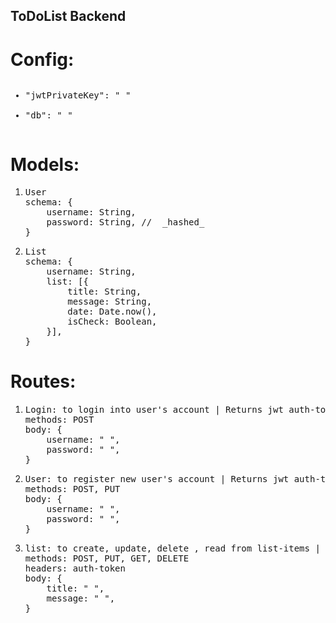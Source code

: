 ## ToDoList Backend

# Config:

<pre><ul><li>"jwtPrivateKey": " "</li>
<li>"db": " "</li></ul></pre>

# Models:

<ol>
<li><pre>User
schema: {
    username: String,
    password: String, //  _hashed_
}</pre></li>
<li><pre>List
schema: {
    username: String,
    list: [{
        title: String,
        message: String,
        date: Date.now(),
        isCheck: Boolean,
    }],
}</pre></li>
</ol>

# Routes:

<ol>
<li><pre>Login: to login into user's account | Returns jwt auth-token.
methods: POST
body: {
    username: " ",
    password: " ",
}</pre></li>

<li><pre>User: to register new user's account | Returns jwt auth-token.
methods: POST, PUT
body: {
    username: " ",
    password: " ",
}</pre></li>

<li><pre>list: to create, update, delete , read from list-items | Only for logged-in users
methods: POST, PUT, GET, DELETE
headers: auth-token
body: {
    title: " ",
    message: " ",
}</pre></li>
</ol>
